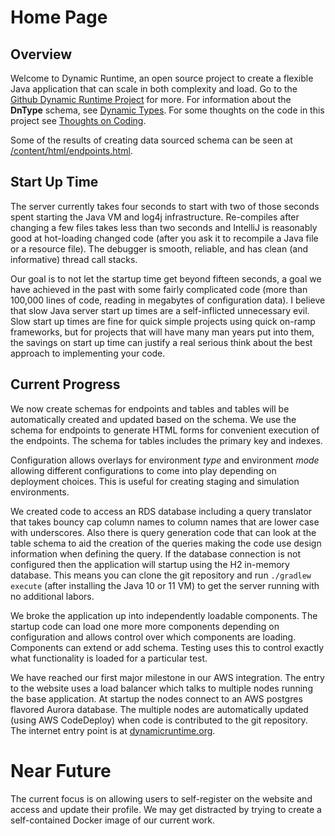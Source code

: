 # Home Page

## Overview

Welcome to Dynamic Runtime, an open source project to create a flexible Java application that can scale in both
complexity and load. Go to the [Github Dynamic Runtime Project](https://github.com/sampwhite/dynamicruntime) for
more. For information about the **DnType** schema, see [Dynamic Types](/content/md/DynamicType.md). For some
thoughts on the code in this project see [Thoughts on Coding](/content/md/ThoughtsOnCode.md).

Some of the results of creating data sourced schema can be seen at 
[/content/html/endpoints.html](/content/html/endpoints.html).

## Start Up Time

The server currently takes four seconds to start with two of those seconds spent starting the Java VM and 
log4j infrastructure. Re-compiles after changing a few files takes less than two seconds and IntelliJ is reasonably
good at hot-loading changed code (after you ask it to recompile a Java file or a resource file). The debugger
is smooth, reliable, and has clean (and informative) thread call stacks.

Our goal is to not let the startup time get beyond fifteen seconds, a goal we have achieved in the past with some
fairly complicated code (more than 100,000 lines of code, reading in megabytes of configuration data). I believe that
slow Java server start up times are a self-inflicted unnecessary evil. Slow start up times are fine for
quick simple projects using quick on-ramp frameworks, but for projects that will have many man years put 
into them, the savings on start up time can justify a real serious think about the best approach to implementing
your code.

## Current Progress

We now create schemas for endpoints and tables and tables will be automatically created and updated based on
the schema. We use the schema for endpoints to generate HTML forms for convenient execution of the endpoints.
The schema for tables includes the primary key and indexes.

Configuration allows overlays for environment *type* and environment *mode* allowing different configurations
to come into play depending on deployment choices. This is useful for creating staging and simulation environments.

We created code to access an RDS database including a query translator that takes bouncy cap column names to column
names that are lower case with underscores. Also there is query generation code that can look at the table schema
to aid the creation of the queries making the code use design information when defining the query.
If the database connection is not configured then the application will startup using the H2 in-memory database. 
This means you can clone the git repository and run `./gradlew execute` (after installing the Java 10 or 11 VM) to
get the server running with no additional labors.

We broke the application up into independently loadable components. The startup code can load one more
more components depending on configuration and allows control over which components are loading. Components
can extend or add schema. Testing uses this to control exactly what functionality is loaded for a particular test.

We have reached our first major milestone in our AWS integration. The entry to the website uses a load 
balancer which talks to multiple nodes running the base application.  At startup the nodes connect
to an AWS postgres flavored Aurora database. The multiple nodes are automatically 
updated (using AWS CodeDeploy) when code is contributed to the git repository. 
The internet entry point is at [dynamicruntime.org](https://dynamicruntime.org).


# Near Future

The current focus is on allowing users to self-register on the website and access and update their profile. We
may get distracted by trying to create a self-contained Docker image of our current work.